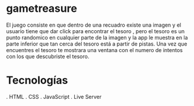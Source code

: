 # gametreasure
El juego consiste en que dentro de una recuadro existe una imagen y el usuario tiene que dar click para encontrar el tesoro , pero el tesoro es un punto randomico en cualquier parte de la imagen y la app le muestra en la parte inferior que tan cerca del tesoro está a partir de pistas. Una vez que encuentres el tesoro te mostrara una ventana con el numero de intentos con los que descubriste el tesoro.


# Tecnologías
. HTML
. CSS
. JavaScript 
. Live Server 



